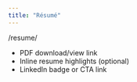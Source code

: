 ```yaml
---
title: "Résumé"
---
```


/resume/
- PDF download/view link
- Inline resume highlights (optional)
- LinkedIn badge or CTA link
